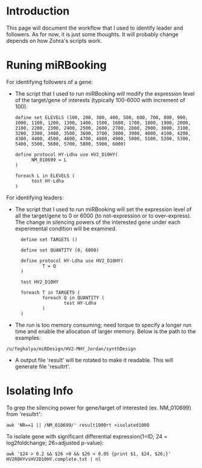 # Introduction
This page will document the workflow that I used to identify leader and followers. As for now, it is just some thoughts. It will probably change depends on how Zohra's scripts work.

# Runing miRBooking
For identifying followers of a gene: 
- The script that I used to run miRBooking will modify the expression level of the target/gene of interests (typically 100-6000 with increment of 100). 
    ```
    define set ELEVELS (100, 200, 300, 400, 500, 600, 700, 800, 900, 1000, 1100, 1200, 1300, 1400, 1500, 1600, 1700, 1800, 1900, 2000, 2100, 2200, 2300, 2400, 2500, 2600, 2700, 2800, 2900, 3000, 3100, 3200, 3300, 3400, 3500, 3600, 3700, 3800, 3900, 4000, 4100, 4200, 4300, 4400, 4500, 4600, 4700, 4800, 4900, 5000, 5100, 5200, 5300, 5400, 5500, 5600, 5700, 5800, 5900, 6000)

  define protocol HY-Ldha use HV2_D10HY(
          NM_010699 = L
  )

  foreach L in ELEVELS (
          test HY-Ldha
  )

    ```

For identifying leaders:
- The script that I used to run miRBooking will set the expression level of all the target/gene to 0 or 6000 (to not-expression or to over-express). The change in silencing powers of the interested gene under each experimental condition will be examined. 
  ```
    define set TARGETS ()
    
    define set QUANTITY (0, 6000)

    define protocol HY-Ldha use HV2_D10HY(
            T = Q
    )

    test HV2_D10HY

    foreach T in TARGETS (
            foreach Q in QUANTITY (
                    test HY-Ldha
            )
    )
  
  ```
 - The run is too memory consuming; need torque to specify a longer run time and enable the allocation of larger memory. Below is the path to the examples:
 ```
 /u/feghalya/miRDesign/HV2-MHY_Jordan/synthDesign
 ```

- A output file 'result' will be rotated to make it readable. This will generate file 'resultrt'. 

# Isolating Info 
To grep the silencing power for gene/target of interested (ex. NM_010699) from 'resultrt': 
```
awk 'NR==1 || /NM_010699/' result1000rt >isolated1000
```

To isolate gene with significant differential expression(1=ID; 24 = log2foldchange; 26=adjusted p-value):
```
awk '$24 > 0.2 && $26 >0 && $26 < 0.05 {print $1, $24, $26;}' HV2R0HYvsHV2D10HY.complete.txt | nl

```


